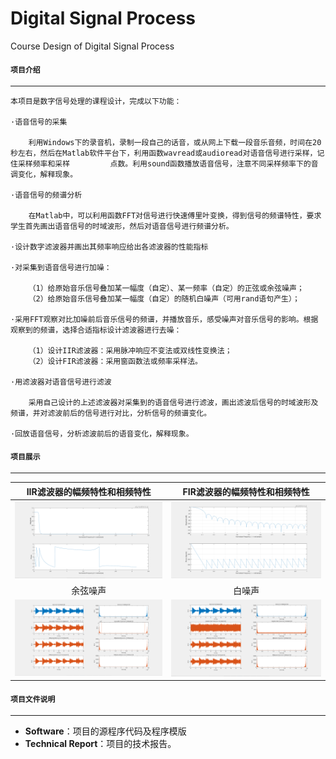# Digital Signal Process
Course Design of Digital Signal Process

#### `项目介绍`
-----------------------------------------------------------------------------------------------

    本项目是数字信号处理的课程设计，完成以下功能：
    
    ·语音信号的采集
    
        利用Windows下的录音机，录制一段自己的话音，或从网上下载一段音乐音频，时间在20秒左右，然后在Matlab软件平台下，利用函数wavread或audioread对语音信号进行采样，记住采样频率和采样         点数。利用sound函数播放语音信号，注意不同采样频率下的音调变化，解释现象。
        
    ·语音信号的频谱分析
    
        在Matlab中，可以利用函数FFT对信号进行快速傅里叶变换，得到信号的频谱特性，要求学生首先画出语音信号的时域波形，然后对语音信号进行频谱分析。
        
    ·设计数字滤波器并画出其频率响应给出各滤波器的性能指标
    
    ·对采集到语音信号进行加噪：
    
        （1）给原始音乐信号叠加某一幅度（自定）、某一频率（自定）的正弦或余弦噪声；
        （2）给原始音乐信号叠加某一幅度（自定）的随机白噪声（可用rand语句产生）；
    
    ·采用FFT观察对比加噪前后音乐信号的频谱，并播放音乐，感受噪声对音乐信号的影响。根据观察到的频谱，选择合适指标设计滤波器进行去噪：
    
        （1）设计IIR滤波器：采用脉冲响应不变法或双线性变换法；
        （2）设计FIR滤波器：采用窗函数法或频率采样法。
    
    ·用滤波器对语音信号进行滤波
    
        采用自己设计的上述滤波器对采集到的语音信号进行滤波，画出滤波后信号的时域波形及频谱，并对滤波前后的信号进行对比，分析信号的频谱变化。
        
    ·回放语音信号，分析滤波前后的语音变化，解释现象。

#### `项目展示`
-----------------------------------------------------------------------------------------------

|   IIR滤波器的幅频特性和相频特性    | FIR滤波器的幅频特性和相频特性 |  
|:---------------:|:---------------:|  
|![image4](https://github.com/GTshenmi/Digital-Signal-Process/blob/main/Display%20Image/3.png)|![image3](https://github.com/GTshenmi/Digital-Signal-Process/blob/main/Display%20Image/4.png)|  
|   余弦噪声    |   白噪声    |  
|![image10](https://github.com/GTshenmi/Digital-Signal-Process/blob/main/Display%20Image/1.png)|![image12](https://github.com/GTshenmi/Digital-Signal-Process/blob/main/Display%20Image/2.png)|

#### `项目文件说明`
-----------------------------------------------------------------------------------------------

* **Software**：项目的源程序代码及程序模版
* **Technical Report**：项目的技术报告。
